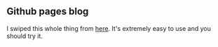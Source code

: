  ## Github pages blog

 I swiped this whole thing from [here](https://github.com/barryclark/jekyll-now). It's extremely easy to use and you should try it.